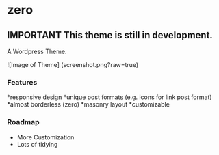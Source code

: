 zero
=======

## IMPORTANT This theme is still in development. ##

A Wordpress Theme.

![Image of Theme]
(screenshot.png?raw=true)

### Features ###
*responsive design
*unique post formats (e.g. icons for link post format)
*almost borderless (zero)
*masonry layout
*customizable

### Roadmap ###
*	More Customization
*	Lots of tidying
